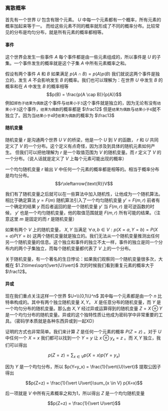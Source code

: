 ### 离散概率

首先有一个世界 $U$ 包含有限个元素。 $U$ 中每一个元素都有一个概率，所有元素的概率加起来等于一。
而给这些元素不同的概率就形成了不同的概率分布。比较常见的分布是均匀分布，就是所有元素的概率都相等。

#### 事件

这个世界会发生一些事件 $A$ 每个事件都是由一些元素组成的，所以事件是 $U$ 的子集。一个事件发生的概率就是这个子集 $A$ 中所有元素概率之和。

假设有两个事件 $A$ 和 $B$ 如果满足 $p(A\cap B) = p(A)p(B)$ 我们就说这两个事件是独立的，发生 $A$ 不会影响发生 $B$ 的概率。我们也可以理解为：在世界 $U$ 中发生 $B$ 的概率和在 $A$ 中发生 $B$ 的概率相等 $$p(B) = \frac{p(A \cap B)}{p(A)}$$ 例如`掷色子结果为偶数`这个事件与`结果小于3`这个事件就是独立的，因为无论有没有`结果小于3`这个事件，`结果为偶数`的概率都是 $\frac12$ 但是`结果为偶数`与`结果小于4`就不独立了。因为当`结果小于4`时`结果为偶数`的概率为 $\frac13$

#### 随机变量

随机变量 $r$ 是沟通两个世界 $U$ $V$ 的桥梁，他是一个 $U$ 到 $V$ 的函数， $r$ 和 $U$ 共同定义了 $V$ 的一个分布。这个定义有点奇怪，因为涉及到具体的随机元素如何产生。
但我们可以把他理解为 $r$ 是一个取值范围为 $V$ 的随机变量。而 $r$ 定义了 $V$ 的一个分布。（说人话就是定义了 $V$ 上每个元素可能出现的概率）

一个均匀随机变量 $r$ 输出 $V$ 中任何一个元素的概率都是相等的。相当于概率分布是均匀分布。
$$r\xleftarrow{\text{R}}V$$

我们有了随机变量之后就可以在一些算法中加入随机性，让他成为一个随机算法。相比于确定算法 $y=F(m)$ 随机算法引入了一个均匀随机变量 $y'=F(m, r)$
前者有一个确定的结果 $y$ 而后者返回的是一个随机变量 $y'$ 当 $F(m, r)$ 是可逆函数的时候， $y'$ 也是一个均匀随机变量，他的取值范围就是 $F(m, r)$ 所有可能的结果。（注意这里 $m$ 是固定的而 $r$ 是随机变量）

如果有两个 $V$ 上的随机变量， $X, Y$ 当满足 $\forall{a, b} \in V : p(X=a,Y=b) = P(X=a)P(Y=b)$ 这两个随机变量就是独立的。我们无法从一个随机变量推测出任何另一个随机变量的信息。这个独立和事件的独立不太一样，事件的独立是同一个分布内的两个子集独立，而每个随机变量都代表了 $V$ 上的一个分布。

关于随机变量，有一个著名的生日悖论：如果我们观察同一个随机变量很多次，大概在 $1.2\times\sqrt{\vert{U}\vert}$ 次的时候我们看到重复元素的概率大于 $\frac12$。

#### 异或

现在我们重点关注这样一个世界 $U=\\{0,1\\}^n$ 其中每一个元素都是由一个 $n$ 比特串构成的。其中有两个独立随机变量 $X,Y$。 $X$ 是任意分布的随机变量，而 $Y$ 是一个均匀分布的随机变量。那么由 $X,Y$ 经过异或运算得到的随机变量 $Z=X \oplus Y$ 是一个均匀分布的随机变量。异或的这个独特性质让他成为密码学中非常重要的工具。（密码学本质就是各种东西异或到一起XD）

证明的方式也非常简单。我们来计算 $Z$ 是任何一个元素的概率 $P(Z=z)$ 。对于 $U$ 中任何一个 $X=x$ 我们都可以找到一个 $Y=y$ 让 $x \oplus y_x = z$ 。而 $X,Y$ 独立，我们可以得出

$$p(Z=z) = \sum_{x \in V} p(X=x)p(Y=y_x)$$

因为 $Y$ 是一个均匀分布，所以 $p(Y=y_x) = \frac{1}{\vert{U}\vert}$ 提取公因子得出

$$p(Z=z) = \frac{1}{\vert U\vert}\sum_{x \in V} p(X=x)$$

后一项就是 $V$ 中所有元素概率之和为1，所以得出 $Z$ 是一个均匀随机变量

$$p(Z=z) = \frac{1}{\vert U\vert}$$
